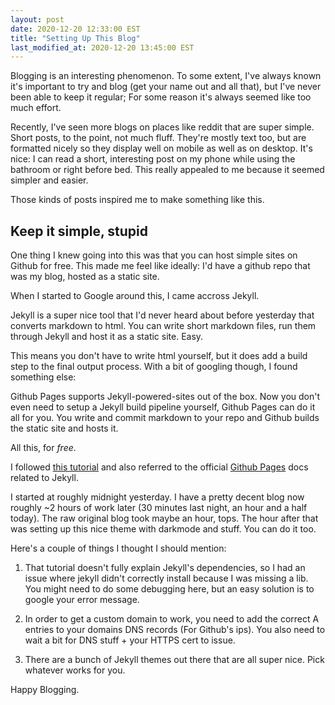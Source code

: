 ```yaml
---
layout: post
date: 2020-12-20 12:33:00 EST
title: "Setting Up This Blog"
last_modified_at: 2020-12-20 13:45:00 EST
---
```


Blogging is an interesting phenomenon. To some extent, I've always known it's important to try and blog (get your name out and all that), but I've never been able to keep it regular; For some reason it's always seemed like too much effort.

Recently, I've seen more blogs on places like reddit that are super simple. Short posts, to the point, not much fluff. They're mostly text too, but are formatted nicely so they display well on mobile as well as on desktop. It's nice: I can read a short, interesting post on my phone while using the bathroom or right before bed. This really appealed to me because it seemed simpler and easier.

Those kinds of posts inspired me to make something like this.

## Keep it simple, stupid

One thing I knew going into this was that you can host simple sites on Github for free. This made me feel like ideally: I'd have a github repo that was my blog, hosted as a static site.

When I started to Google around this, I came accross Jekyll.

Jekyll is a super nice tool that I'd never heard about before yesterday that converts markdown to html. You can write short markdown files, run them through Jekyll and host it as a static site. Easy.

This means you don't have to write html yourself, but it does add a build step to the final output process. With a bit of googling though, I found something else:

Github Pages supports Jekyll-powered-sites out of the box. Now you don't even need to setup a Jekyll build pipeline yourself, Github Pages can do it all for you. You write and commit markdown to your repo and Github builds the static site and hosts it.

All this, for *free*.

I followed [this tutorial](https://medium.com/20percentwork/creating-your-blog-for-free-using-jekyll-github-pages-dba37272730a) and also referred to the official [Github Pages](https://docs.github.com/en/free-pro-team@latest/github/working-with-github-pages/setting-up-a-github-pages-site-with-jekyll) docs related to Jekyll.

I started at roughly midnight yesterday. I have a pretty decent blog now roughly ~2 hours of work later (30 minutes last night, an hour and a half today). The raw original blog took maybe an hour, tops. The hour after that was setting up this nice theme with darkmode and stuff. You can do it too.

Here's a couple of things I thought I should mention:

1. That tutorial doesn't fully explain Jekyll's dependencies, so I had an issue where jekyll didn't correctly install because I was missing a lib. You might need to do some debugging here, but an easy solution is to google your error message.

2. In order to get a custom domain to work, you need to add the correct A entries to your domains DNS records (For Github's ips). You also need to wait a bit for DNS stuff + your HTTPS cert to issue.

3. There are a bunch of Jekyll themes out there that are all super nice. Pick whatever works for you.

Happy Blogging.
